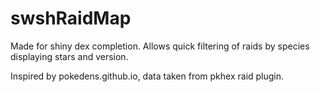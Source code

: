 # swshRaidMap
Made for shiny dex completion.  Allows quick filtering of raids by species displaying stars and version.

Inspired by pokedens.github.io, data taken from pkhex raid plugin.